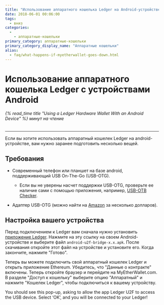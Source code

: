 ```yaml
---
title: "Использование аппаратного кошелька Ledger на Android-устройстве"
date: 2018-06-01 00:06:00
tags:
  - вниз
categories:
  - 
    - аппаратные-кошельки
primary_category: аппаратные-кошельки
primary_category_display_name: "Аппаратные кошельки"
alias:
  - faq/what-happens-if-myetherwallet-goes-down.html
---
```


# **Использование аппаратного кошелька Ledger с устройствами Android**

###### {% read_time title "Using a Ledger Hardware Wallet With an Android Device" %} минут на чтение

* * *

Если вы хотите использовать аппаратный кошелек Ledger на android-устройстве, вам нужно заранее подготовить несколько вещей.

## **Требования**

-   Современный телефон или планшет на базе android, поддерживающий USB On-The-Go (USB-OTG).
    -   Если вы не уверены насчет поддержки USB-OTG, проверьте ее наличие сами с помощью приложения, например, [USB-OTB Checker](https://play.google.com/store/apps/details?id=com.faitaujapon.otg).

-   Адаптер USB-OTG (можно найти на [Amazon](https://www.amazon.com/s/ref=nb_sb_noss_2?url=search-alias%3Daps&field-keywords=usb+otg+adapter) за несколько долларов).

## **Настройка вашего устройства**

Перед подключением к Ledger вам сначала нужно установить [приложение Ledger](https://github.com/LedgerHQ/android-u2f-bridge/releases). Нажмите на эту ссылку на своем Android-устройстве и выберите файл `android-u2f-bridge-x.x.apk`. После скачивания откройте этот файл на устройстве и установите его. Когда закончите, нажмите "Готово".

Теперь вы можете подключить свой аппаратный кошелек Ledger и открыть приложение Ethereum. Убедитесь, что "Данные о контракте" включены. Теперь откройте браузер и перейдите на MyEtherWallet.com. В разделе "Доступ к кошельку" выберите опцию "Аппаратный" и нажмите "Кошелек Ledger", чтобы подключиться к вашему устройству.

You should see this pop-up, asking to allow the app Ledger U2F to access the USB device. Select ‘OK’, and you will be connected to your Ledger!
